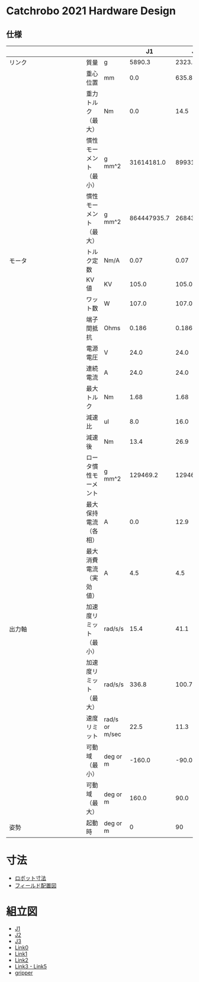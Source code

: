 # Catchrobo 2021 Hardware Design
## 仕様
|                           |                        |                | J1          | J2          | J3         | J4        | J5        | gripper     |
|---------------------------|------------------------|----------------|-------------|-------------|------------|-----------|-----------|-------------|
| リンク                    | 質量                   | g              | 5890.3      | 2323.4      | 1390.5     | 1119.3    | 803.7     | -           |
|                           | 重心位置               | mm             | 0.0         | 635.8       | 441.7      | 58.9      | 8.3       | -           |
|                           | 重力トルク（最大）     | Nm             | 0.0         | 14.5        | 6.0        | 0.6       | 0.1       | -           |
|                           | 慣性モーメント（最小） | g mm^2         | 31614181.0  | 89931948.4  | 22789669.0 | 4522984.0 | 3238892.0 | -           |
|                           | 慣性モーメント（最大） | g mm^2         | 864447935.7 | 268435760.2 | 28833196.4 | 4522984.0 | 3238892.0 | -           |
| モータ                    | トルク定数             | Nm/A           | 0.07        | 0.07        | 0.07       | 0.07      | 0.07      | -           |
|                           | KV値                   | KV             | 105.0       | 105.0       | 105.0      | 105.0     | 105.0     | -           |
|                           | ワット数               | W              | 107.0       | 107.0       | 107.0      | 107.0     | 107.0     | -           |
|                           | 端子間抵抗             | Ohms           | 0.186       | 0.186       | 0.186      | 0.186     | 0.186     | -           |
|                           | 電源電圧               | V              | 24.0        | 24.0        | 24.0       | 24.0      | 24.0      | -           |
|                           | 連続電流               | A              | 24.0        | 24.0        | 24.0       | 24.0      | 24.0      | -           |
|                           | 最大トルク             | Nm             | 1.68        | 1.68        | 1.68       | 1.68      | 1.68      | -           |
|                           | 減速比                 | ul             | 8.0         | 16.0        | 8.0        | 2.8       | 2.8       | -           |
|                           | 減速後                 | Nm             | 13.4        | 26.9        | 13.4       | 4.7       | 4.7       | -           |
|                           | ロータ慣性モーメント   | g mm^2         | 129469.2    | 129469.2    | 129469.2   | 129469.2  | 129469.2  | -           |
|                           | 最大保持電流（各相）   | A              | 0.0         | 12.9        | 10.8       | 3.3       | 0.3       | -           |
|                           | 最大消費電流（実効値） | A              | 4.5         | 4.5         | 4.5        | 4.5       | 4.5       | -           |
| 出力軸                    | 加速度リミット（最小） | rad/s/s        | 15.4        | 41.1        | 199.8      | 732.7     | 1090.5    | -           |
|                           | 加速度リミット（最大） | rad/s/s        | 336.8       | 100.7       | 238.7      | 732.7     | 1090.5    | -           |
|                           | 速度リミット           | rad/s or m/sec | 22.5        | 11.3        | 22.5       | 64.3      | 64.3      | 0.113333333 |
|                           | 可動域（最小）         | deg or m       | -160.0      | -90.0       | -160.0     | -90.0     | -160.0    | 0.02        |
|                           | 可動域（最大）         | deg or m       | 160.0       | 90.0        | 0.0        | 90.0      | 160.0     | 0.12        |
| 姿勢　　　　　　　　　　　 | 起動時                 | deg or m       | 0           | 90          | -160       | 70        | 0         | 0.12        |


# 寸法
* [ロボット寸法](https://github.com/catchrobo2021/catchrobo_hardware/blob/main/assembly_manual/assy-robot.pdf) 
* [フィールド配置図](https://github.com/catchrobo2021/catchrobo_hardware/blob/main/assembly_manual/assy-robot_with_field.pdf)

# 組立図
* [J1](https://github.com/catchrobo2021/catchrobo_hardware/blob/main/assembly_manual/s-assy-unit-j1.pdf)
* [J2](https://github.com/catchrobo2021/catchrobo_hardware/blob/main/assembly_manual/s-assy-unit-j2.pdf)
* [J3](https://github.com/catchrobo2021/catchrobo_hardware/blob/main/assembly_manual/s-assy-unit-j3.pdf)
* [Link0](https://github.com/catchrobo2021/catchrobo_hardware/blob/main/assembly_manual/s-assy-link0.pdf)
* [Link1](https://github.com/catchrobo2021/catchrobo_hardware/blob/main/assembly_manual/s-assy-link1.pdf)
* [Link2](https://github.com/catchrobo2021/catchrobo_hardware/blob/main/assembly_manual/s-assy-link2.pdf)
* [Link3 - Link5](https://github.com/catchrobo2021/catchrobo_hardware/blob/main/assembly_manual/s-assy-link3.pdf)
* [gripper](https://github.com/catchrobo2021/catchrobo_hardware/blob/main/assembly_manual/s-assy-gripper.pdf)

